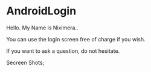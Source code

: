 # AndroidLogin

Hello. My Name is Niximera..

You can use the login screen free of charge if you wish.

If you want to ask a question, do not hesitate.

Secreen Shots;

